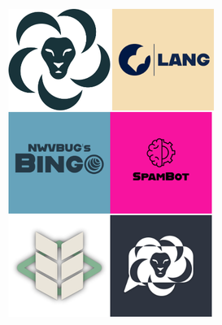 <img src="https://github.com/nwvbug/nwvbug-logos/blob/main/NWVBUG%20Logos/nwvbug.png?raw=true" height="200px" width="200px"> <img src="Lang Logos/RedesLangwBg.png" height="200px" width="200px"> <img src="NWVBUG's Bingo Logos/BingoLogocol.png" height="200px" width="200px"><img src="SpamBot/Continuity SpamBot.png" height="200px" width="200px"><img src="https://github.com/nwvbug/nwvbug-logos/blob/main/lye%20logo/lyelogo.png?raw=true" height="200px" width="auto"><img src="https://github.com/nwvbug/nwvbug-logos/blob/main/nwvbug%20Chats/nwvbugchats-colorbg.png?raw=true" height="200px" width="auto"> 


